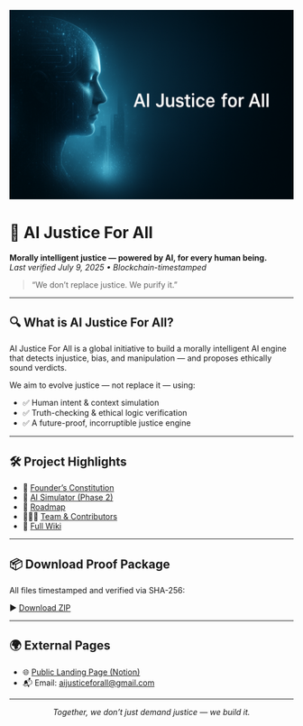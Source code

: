 ![AI Justice For All Banner](https://github.com/Aijusticeforall/ai-justice-for-all/raw/main/Banner.png)

# 🧠 AI Justice For All  
**Morally intelligent justice — powered by AI, for every human being.**  
_Last verified July 9, 2025 • Blockchain-timestamped_

> “We don’t replace justice. We purify it.”

---

## 🔍 What is AI Justice For All?

AI Justice For All is a global initiative to build a morally intelligent AI engine that detects injustice, bias, and manipulation — and proposes ethically sound verdicts.

We aim to evolve justice — not replace it — using:

- ✅ Human intent & context simulation  
- ✅ Truth-checking & ethical logic verification  
- ✅ A future-proof, incorruptible justice engine

---

## 🛠️ Project Highlights

- 📜 [Founder’s Constitution](https://github.com/Aijusticeforall/ai-justice-for-all/wiki/Founders-Constitution)  
- 🧪 [AI Simulator (Phase 2)](https://github.com/Aijusticeforall/ai-justice-for-all/wiki/Simulator-Prototype)  
- 📅 [Roadmap](https://github.com/Aijusticeforall/ai-justice-for-all/wiki/Project-Roadmap)  
- 🧑‍🤝‍🧑 [Team & Contributors](https://github.com/Aijusticeforall/ai-justice-for-all/wiki/Team-%26-Contributors)  
- 📝 [Full Wiki](https://github.com/Aijusticeforall/ai-justice-for-all/wiki)

---

## 📦 Download Proof Package

All files timestamped and verified via SHA-256:

▶️ [Download ZIP](https://github.com/Aijusticeforall/ai-justice-for-all/releases/latest)

---

## 🌍 External Pages

- 🌐 [Public Landing Page (Notion)](https://galvanized-chili-6c8.notion.site/AI-Justice-for-all-228217b278f180a480f6e8f6ed622a78)  
- 📬 Email: [aijusticeforall@gmail.com](mailto:aijusticeforall@gmail.com)

---

<p align="center"><em>Together, we don’t just demand justice — we build it.</em></p>
